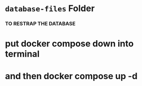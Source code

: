 # `database-files` Folder
### TO RESTRAP THE DATABASE 
# put docker compose down into terminal 
# and then docker compose up -d
